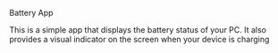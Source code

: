 Battery App

This is a simple app that displays the battery status of your PC. It also provides a visual indicator on the screen when your device is charging
